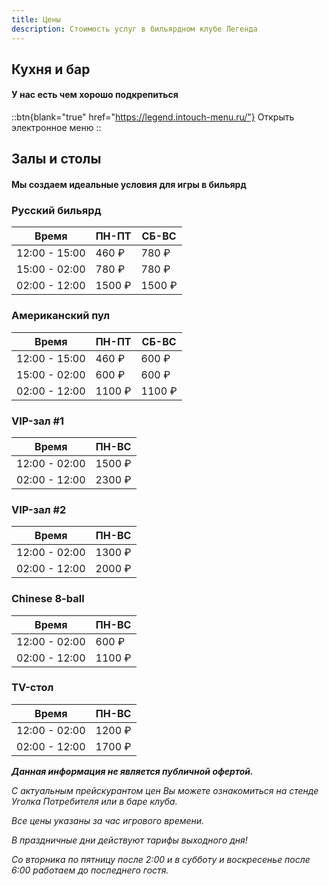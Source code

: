 ```yaml
---
title: Цены
description: Стоимость услуг в бильярдном клубе Легенда
---
```


## Кухня и бар

#### У нас есть чем хорошо подкрепиться
 
::btn{blank="true" href="https://legend.intouch-menu.ru/"}
  Открыть электронное меню
::

## Залы и столы

#### Мы создаем идеальные условия для игры в бильярд

### Русский бильярд

| Время         | ПН-ПТ  | СБ-ВС  |
| ------------- | ------ | ------ |
| 12:00 - 15:00 | 460 ₽  | 780 ₽  |
| 15:00 - 02:00 | 780 ₽  | 780 ₽  |
| 02:00 - 12:00 | 1500 ₽ | 1500 ₽ |

### Американский пул

| Время         | ПН-ПТ  | СБ-ВС  |
| ------------- | ------ | ------ |
| 12:00 - 15:00 | 460 ₽  | 600 ₽  |
| 15:00 - 02:00 | 600 ₽  | 600 ₽  |
| 02:00 - 12:00 | 1100 ₽ | 1100 ₽ |

### VIP-зал #1

| Время         | ПН-ВС  |
| ------------- | ------ |
| 12:00 - 02:00 | 1500 ₽ |
| 02:00 - 12:00 | 2300 ₽ |

### VIP-зал #2

| Время         | ПН-ВС  |
| ------------- | ------ |
| 12:00 - 02:00 | 1300 ₽ |
| 02:00 - 12:00 | 2000 ₽ |

### Chinese 8-ball

| Время         | ПН-ВС  |
| ------------- | ------ |
| 12:00 - 02:00 | 600 ₽  |
| 02:00 - 12:00 | 1100 ₽ |

### TV-стол

| Время         | ПН-ВС  |
| ------------- | ------ |
| 12:00 - 02:00 | 1200 ₽ |
| 02:00 - 12:00 | 1700 ₽ |

_**Данная информация не является публичной офертой.**_

_С актуальным прейскурантом цен Вы можете ознакомиться на стенде Уголка Потребителя или в баре клуба._

_Все цены указаны за час игрового времени._

_В праздничные дни действуют тарифы выходного дня!_

_Со вторника по пятницу после 2:00 и в субботу и воскресенье после 6:00 работаем до последнего гостя._
